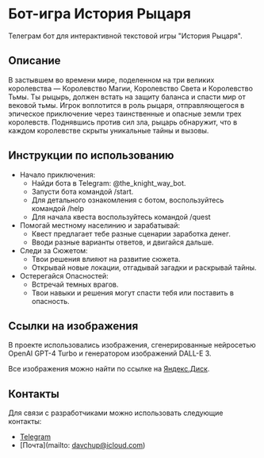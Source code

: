 # Бот-игра История Рыцаря

Телеграм бот для интерактивной текстовой игры "История Рыцаря".


## Описание

В застывшем во времени мире, поделенном на три великих королевства — 
Королевство Магии, Королевство Света и Королевство Тьмы. Ты рыцырь, 
должен встать на защиту баланса и спасти мир от вековой тьмы.
Игрок воплотится в роль рыцаря, отправляющегося в эпическое приключение 
через таинственные и опасные земли трех королевств. Поднявшись против сил зла, 
рыцарь обнаружит, что в каждом королевстве скрыты уникальные тайны и вызовы.

## Инструкции по использованию
- Начало приключения:
  - Найди бота в Telegram: @the_knight_way_bot.
  - Запусти бота командой /start.
  - Для детального ознакомления с ботом, воспользуйтесь командой /help
  - Для начала квеста воспользуйтесь командой /quest
- Помогай местному населинию и зарабатывай:
  - Квест предлагает тебе разные сценарии заработка денег.
  - Вводи разные варианты ответов, и двигайся дальше. 
- Следи за Сюжетом:
  - Твои решения влияют на развитие сюжета. 
  - Открывай новые локации, отгадывай загадки и раскрывай тайны.
- Остерегайся Опасностей:
  - Встречай темных врагов. 
  - Твои навыки и решения могут спасти тебя или поставить в опасность.


## Ссылки на изображения
В проекте использовались изображения, сгенерированные нейросетью OpenAI GPT-4 Turbo и генератором изображений DALL-E 3.

Все изображения можно найти по ссылке на [Яндекс.Диск](https://disk.yandex.ru/d/WVlfonfKitaZIg).

## Контакты
Для связи с разработчиками можно использовать следующие контакты:

- [Telegram](https://t.me/debonair_bait)
- [Почта](mailto: davchup@icloud.com)

